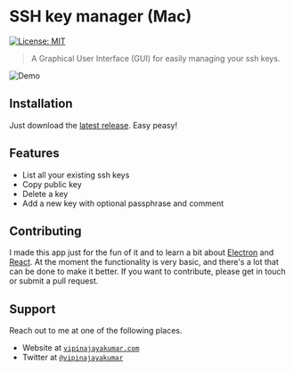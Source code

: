 
# SSH key manager (Mac)
[![License: MIT](https://img.shields.io/badge/License-MIT-yellow.svg)](https://opensource.org/licenses/MIT)

> A Graphical User Interface (GUI) for easily managing your ssh keys.

![Demo](../assets/demo.gif)

## Installation

Just download the <a href="/bluprince13/ssh-key-manager/releases/latest/download/ssh-key-manager-0.1.0.dmg" target="_blank">latest
release</a>. Easy peasy!

## Features

-   List all your existing ssh keys
-   Copy public key
-   Delete a key
-   Add a new key with optional passphrase and comment

## Contributing

I made this app just for the fun of it and to learn a bit about [Electron](https://electronjs.org/) and
[React](https://reactjs.org/). At the moment the functionality is very basic, and there's a lot that can
be done to make it better. If you want to contribute, please get in touch or submit a
pull request.

## Support

Reach out to me at one of the following places. 

-   Website at <a href="https://vipinajayakumar.com" target="_blank">`vipinajayakumar.com`</a>
-   Twitter at <a href="https://twitter.com/vipinajayakumar" target="_blank">`@vipinajayakumar`</a>
